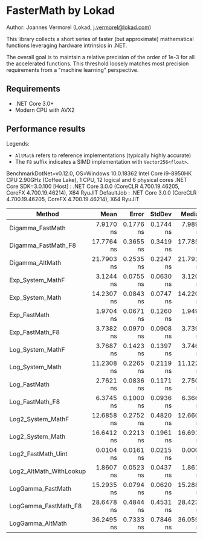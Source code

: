 # FasterMath by Lokad

Author: Joannes Vermorel (Lokad, j.vermorel@lokad.com)

This library collects a short series of faster (but approximate)
mathematical functions leveraging hardware intrinsics in .NET.

The overall goal is to maintain a relative precision of the order
of 1e-3 for all the accelerated functions. This threshold loosely
matches most precision requirements from a "machine learning"
perspective.

## Requirements

* .NET Core 3.0+
* Modern CPU with AVX2

## Performance results

Legends:

* `AltMath` refers to reference implementations (typically highly accurate)
* The `F8` suffix indicates a SIMD implementation with `Vector256<float>`.

BenchmarkDotNet=v0.12.0, OS=Windows 10.0.18362
Intel Core i9-8950HK CPU 2.90GHz (Coffee Lake), 1 CPU, 12 logical and 6 physical cores
.NET Core SDK=3.0.100
  [Host]     : .NET Core 3.0.0 (CoreCLR 4.700.19.46205, CoreFX 4.700.19.46214), X64 RyuJIT
  DefaultJob : .NET Core 3.0.0 (CoreCLR 4.700.19.46205, CoreFX 4.700.19.46214), X64 RyuJIT


|                  Method |       Mean |     Error |    StdDev |     Median |
|------------------------ |-----------:|----------:|----------:|-----------:|
|        Digamma_FastMath |  7.9170 ns | 0.1776 ns | 0.1744 ns |  7.9893 ns |
|     Digamma_FastMath_F8 | 17.7764 ns | 0.3655 ns | 0.3419 ns | 17.7850 ns |
|         Digamma_AltMath | 21.7903 ns | 0.2535 ns | 0.2247 ns | 21.7914 ns |
|        Exp_System_MathF |  3.1244 ns | 0.0755 ns | 0.0630 ns |  3.1207 ns |
|         Exp_System_Math | 14.2307 ns | 0.0843 ns | 0.0747 ns | 14.2200 ns |
|            Exp_FastMath |  1.9704 ns | 0.0671 ns | 0.1260 ns |  1.9491 ns |
|         Exp_FastMath_F8 |  3.7382 ns | 0.0970 ns | 0.0908 ns |  3.7398 ns |
|        Log_System_MathF |  3.7687 ns | 0.1423 ns | 0.1397 ns |  3.7460 ns |
|         Log_System_Math | 11.2308 ns | 0.2265 ns | 0.2119 ns | 11.1222 ns |
|            Log_FastMath |  2.7621 ns | 0.0836 ns | 0.1171 ns |  2.7509 ns |
|         Log_FastMath_F8 |  6.3745 ns | 0.1000 ns | 0.0936 ns |  6.3661 ns |
|       Log2_System_MathF | 12.6858 ns | 0.2752 ns | 0.4820 ns | 12.6605 ns |
|        Log2_System_Math | 16.6412 ns | 0.2213 ns | 0.1961 ns | 16.6913 ns |
|      Log2_FastMath_Uint |  0.0104 ns | 0.0161 ns | 0.0215 ns |  0.0000 ns |
| Log2_AltMath_WithLookup |  1.8607 ns | 0.0523 ns | 0.0437 ns |  1.8616 ns |
|       LogGamma_FastMath | 15.2935 ns | 0.0794 ns | 0.0620 ns | 15.2884 ns |
|    LogGamma_FastMath_F8 | 28.6478 ns | 0.4844 ns | 0.4531 ns | 28.4230 ns |
|        LogGamma_AltMath | 36.2495 ns | 0.7333 ns | 0.7846 ns | 36.0599 ns |
